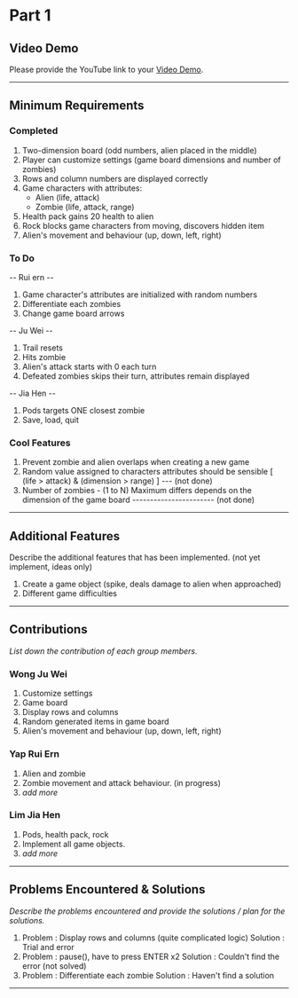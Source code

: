 # Part 1

## Video Demo
Please provide the YouTube link to your [Video Demo](https://www.youtube.com/watch?v=pO5W0PhPbMc).

---------------------------------------------------------------------------------------------------------------

## Minimum Requirements
### Completed
1. Two-dimension board (odd numbers, alien placed in the middle)
2. Player can customize settings (game board dimensions and number of zombies)
3. Rows and column numbers are displayed correctly
4. Game characters with attributes:
    * Alien (life, attack)
    * Zombie (life, attack, range)
5. Health pack gains 20 health to alien
6. Rock blocks game characters from moving, discovers hidden item
7. Alien's movement and behaviour (up, down, left, right)

### To Do
-- Rui ern --
1. Game character's attributes are initialized with random numbers
2. Differentiate each zombies
3. Change game board arrows

-- Ju Wei --
1. Trail resets
2. Hits zombie
3. Alien's attack starts with 0 each turn
4. Defeated zombies skips their turn, attributes remain displayed

-- Jia Hen --
1. Pods targets ONE closest zombie
2. Save, load, quit

### Cool Features
1. Prevent zombie and alien overlaps when creating a new game
2. Random value assigned to characters attributes should be sensible [ (life > attack) & (dimension > range) ] --- (not done)
3. Number of zombies - (1 to N) Maximum differs depends on the dimension of the game board ----------------------- (not done)

---------------------------------------------------------------------------------------------------------------

## Additional Features
Describe the additional features that has been implemented. (not yet implement, ideas only)
1. Create a game object (spike, deals damage to alien when approached)
2. Different game difficulties

---------------------------------------------------------------------------------------------------------------

## Contributions
*List down the contribution of each group members.*

### Wong Ju Wei
1. Customize settings
2. Game board
3. Display rows and columns
4. Random generated items in game board
5. Alien's movement and behaviour (up, down, left, right)

### Yap Rui Ern
1. Alien and zombie
2. Zombie movement and attack behaviour. (in progress)
3. *add more*

### Lim Jia Hen
1. Pods, health pack, rock
2. Implement all game objects.
3. *add more*

---------------------------------------------------------------------------------------------------------------

## Problems Encountered & Solutions
*Describe the problems encountered and provide the solutions / plan for the solutions.*
1. Problem  : Display rows and columns (quite complicated logic)
   Solution : Trial and error
2. Problem  : pause(), have to press ENTER x2
   Solution : Couldn't find the error (not solved)
3. Problem  : Differentiate each zombie
   Solution : Haven't find a solution

---------------------------------------------------------------------------------------------------------------